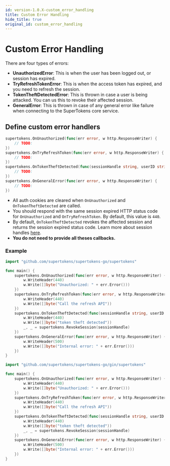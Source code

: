 ```yaml
---
id: version-1.0.X-custom_error_handling
title: Custom Error Handling
hide_title: true
original_id: custom_error_handling
---
```


# Custom Error Handling

There are four types of errors:
- **UnauthorizedError**: This is when the user has been logged out, or session has expired.
- **TryRefreshTokenError**: This is when the access token has expired, and you need to refresh the session.
- **TokenTheftDetectedError**: This is thrown in case a user is being attacked. You can us this to revoke their affected session.
- **GeneralError**: This is thrown in case of any general error like failure when connecting to the SuperTokens core service.

## Define custom error handlers
```go
supertokens.OnUnauthorized(func(err error, w http.ResponseWriter) {
    // TODO:
})
supertokens.OnTryRefreshToken(func(err error, w http.ResponseWriter) {
    // TODO:
})
supertokens.OnTokenTheftDetected(func(sessionHandle string, userID string, w http.ResponseWriter) {
    // TODO:
})
supertokens.OnGeneralError(func(err error, w http.ResponseWriter) {
    // TODO:
})
```

- All auth cookies are cleared when `OnUnauthorized` and `OnTokenTheftDetected` are called.
- You should respond with the same session expired HTTP status code for `OnUnauthorized` and `OnTryRefreshToken`. By default, this value is `440`.
- By default, `OnTokenTheftDetected` revokes the affected session and returns the session expired status code. Learn more about session handles [here](./session-handle).
- **You do not need to provide all theses callbacks.**

<div class="divider"></div> 

### Example

<!--DOCUSAURUS_CODE_TABS-->
<!--Mux or net/http-->
```go
import "github.com/supertokens/supertokens-go/supertokens"

func main() {
    supertokens.OnUnauthorized(func(err error, w http.ResponseWriter) {
        w.WriteHeader(440)
        w.Write([]byte("Unauthorized: " + err.Error()))
    })
    supertokens.OnTryRefreshToken(func(err error, w http.ResponseWriter) {
        w.WriteHeader(440)
        w.Write([]byte("Call the refresh API"))
    })
    supertokens.OnTokenTheftDetected(func(sessionHandle string, userID string, w http.ResponseWriter) {
        w.WriteHeader(440)
	    w.Write([]byte("token theft detected"))
	    _, _ = supertokens.RevokeSession(sessionHandle)
    })
    supertokens.OnGeneralError(func(err error, w http.ResponseWriter) {
        w.WriteHeader(500)
	    w.Write([]byte("Internal error: " + err.Error()))
    })
}
```
<!--Gin-->
```go
import "github.com/supertokens/supertokens-go/gin/supertokens"

func main() {
    supertokens.OnUnauthorized(func(err error, w http.ResponseWriter) {
        w.WriteHeader(440)
        w.Write([]byte("Unauthorized: " + err.Error()))
    })
    supertokens.OnTryRefreshToken(func(err error, w http.ResponseWriter) {
        w.WriteHeader(440)
        w.Write([]byte("Call the refresh API"))
    })
    supertokens.OnTokenTheftDetected(func(sessionHandle string, userID string, w http.ResponseWriter) {
        w.WriteHeader(440)
	    w.Write([]byte("token theft detected"))
	    _, _ = supertokens.RevokeSession(sessionHandle)
    })
    supertokens.OnGeneralError(func(err error, w http.ResponseWriter) {
        w.WriteHeader(500)
	    w.Write([]byte("Internal error: " + err.Error()))
    })
}
```
<!--END_DOCUSAURUS_CODE_TABS-->